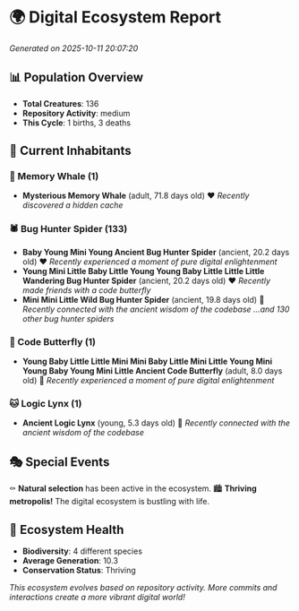 # 🌍 Digital Ecosystem Report
*Generated on 2025-10-11 20:07:20*

## 📊 Population Overview
- **Total Creatures**: 136
- **Repository Activity**: medium
- **This Cycle**: 1 births, 3 deaths

## 👥 Current Inhabitants

### 🐋 Memory Whale (1)
- **Mysterious Memory Whale** (adult, 71.8 days old) ❤️
  *Recently discovered a hidden cache*

### 🕷️ Bug Hunter Spider (133)
- **Baby Young Mini Young Ancient Bug Hunter Spider** (ancient, 20.2 days old) ❤️
  *Recently experienced a moment of pure digital enlightenment*
- **Young Mini Little Baby Little Young Young Baby Little Little Little Wandering Bug Hunter Spider** (ancient, 20.2 days old) ❤️
  *Recently made friends with a code butterfly*
- **Mini Mini Little Wild Bug Hunter Spider** (ancient, 19.8 days old) 💛
  *Recently connected with the ancient wisdom of the codebase*
  *...and 130 other bug hunter spiders*

### 🦋 Code Butterfly (1)
- **Young Baby Little Little Mini Mini Baby Little Mini Little Young Mini Young Baby Young Mini Little Ancient Code Butterfly** (adult, 8.0 days old) 💛
  *Recently experienced a moment of pure digital enlightenment*

### 🐱 Logic Lynx (1)
- **Ancient Logic Lynx** (young, 5.3 days old) 💚
  *Recently connected with the ancient wisdom of the codebase*

## 🎭 Special Events

⚰️ **Natural selection** has been active in the ecosystem.
🏙️ **Thriving metropolis!** The digital ecosystem is bustling with life.

## 🔬 Ecosystem Health
- **Biodiversity**: 4 different species
- **Average Generation**: 10.3
- **Conservation Status**: Thriving

*This ecosystem evolves based on repository activity. More commits and interactions create a more vibrant digital world!*